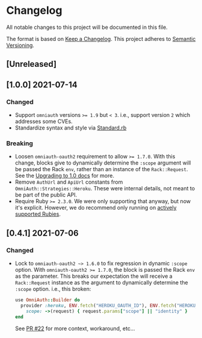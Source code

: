 # Changelog
All notable changes to this project will be documented in this file.

The format is based on [Keep a Changelog](https://keepachangelog.com/en/1.0.0/).
This project adheres to [Semantic Versioning](https://semver.org/spec/v2.0.0.html).

## [Unreleased]

## [1.0.0] 2021-07-14

### Changed

- Support `omniauth` versions `>= 1.9` but `< 3`.
  i.e., support version `2` which addresses some CVEs.
- Standardize syntax and style via [Standard.rb](https://github.com/testdouble/standard)

### Breaking

- Loosen `omniauth-oauth2` requirement to allow `>= 1.7.0`.
  With this change, blocks give to dynamically determine the `:scope` argument will be passed the Rack `env`, rather than an instance of the `Rack::Request`.
  See the [Upgrading to 1.0 docs](README.md#upgrading-to-10) for more.
- Remove `AuthUrl` and `ApiUrl` constants from `OmniAuth::Strategies::Heroku`. 
  These were internal details, not meant to be part of the public API.
- Require Ruby `>= 2.3.0`.
  We were only supporting that anyway, but now it's explicit.
  However, we do recommend only running on [actively supported Rubies](https://www.ruby-lang.org/en/downloads/branches/).

## [0.4.1] 2021-07-06

### Changed
- Lock to `omniauth-oauth2 ~> 1.6.0` to fix regression in dynamic `:scope` option.
  With `omniauth-oauth2 >= 1.7.0`, the block is passed the Rack `env` as the parameter.
  This breaks our expectation the will receive a `Rack::Request` instance as the argument to dynamically determine the `:scope` option.
  i.e., this broken:

  ```ruby
  use OmniAuth::Builder do
    provider :heroku, ENV.fetch("HEROKU_OAUTH_ID"), ENV.fetch("HEROKU_OAUTH_SECRET"),
      scope: ->(request) { request.params["scope"] || "identity" }
  end
  ```

  See [PR #22](https://github.com/heroku/omniauth-heroku/pull/22) for more context, workaround, etc...
